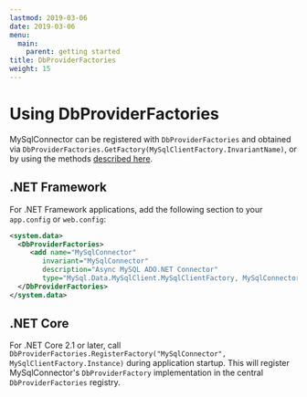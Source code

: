 ```yaml
---
lastmod: 2019-03-06
date: 2019-03-06
menu:
  main:
    parent: getting started
title: DbProviderFactories
weight: 15
---
```


Using DbProviderFactories
==========

MySqlConnector can be registered with `DbProviderFactories` and obtained via `DbProviderFactories.GetFactory(MySqlClientFactory.InvariantName)`, or by
using the methods [described here](https://docs.microsoft.com/en-us/dotnet/framework/data/adonet/obtaining-a-dbproviderfactory).

## .NET Framework

For .NET Framework applications, add the following section to your `app.config` or `web.config`:

```xml
<system.data>
  <DbProviderFactories>
     <add name="MySqlConnector"
        invariant="MySqlConnector"
        description="Async MySQL ADO.NET Connector"
        type="MySql.Data.MySqlClient.MySqlClientFactory, MySqlConnector, Culture=neutral, PublicKeyToken=d33d3e53aa5f8c92" />
  </DbProviderFactories>
</system.data>
```

## .NET Core

For .NET Core 2.1 or later, call `DbProviderFactories.RegisterFactory("MySqlConnector", MySqlClientFactory.Instance)` during application
startup. This will register MySqlConnector's `DbProviderFactory` implementation in the central `DbProviderFactories` registry.
